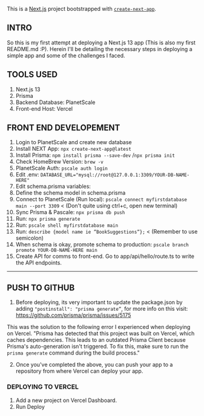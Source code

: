 This is a [Next.js](https://nextjs.org/) project bootstrapped with [`create-next-app`](https://github.com/vercel/next.js/tree/canary/packages/create-next-app).

## INTRO

So this is my first attempt at deploying a Next.js 13 app (This is also my first README.md :P). Herein I'll be detailing the necessary steps in deploying a simple app and some of the challenges I faced.

## TOOLS USED
  1) Next.js 13
  2) Prisma
  3) Backend Database: PlanetScale
  3) Front-end Host: Vercel

## FRONT END DEVELOPEMENT

1) Login to PlanetScale and create new database
2) Install NEXT App: `npx create-next-app@latest`
3) Install Prisma: `npm install prisma --save-dev` /`npx prisma init`
4) Check HomeBrew Version: `brew -v`
5) PlanetScale Auth: `pscale auth login`
6) Edit .env: `DATABASE_URL="mysql://root@127.0.0.1:3309/YOUR-DB-NAME-HERE"`
7) Edit schema.prisma variables:  
8) Define the schema model in schema.prisma
9) Connect to PlanetScale (Run local): `pscale connect myfirstdatabase main --port 3309` < (Don't quite using ctrl+c, open new terminal)
10) Sync Prisma & Pascale: `npx prisma db push`
11) Run: `npx prisma generate`
12) Run: `pscale shell myfirstdatabase main`
13) Run: `describe {model name ie ”BookSuggestions”};` < (Remember to use semicolon)
14) When schema is okay, promote schema to production: `pscale branch promote YOUR-DB-NAME-HERE main`
15) Create API for comms to front-end. Go to app/api/hello/route.ts to write the API endpoints.

---
## PUSH TO GITHUB

  1)  Before deploying, its very important to update the package.json by adding `"postinstall": "prisma generate”`, for more info on       this visit: https://github.com/prisma/prisma/issues/5175

This was the solution to the following error I experienced when deploying on Vercel. "Prisma has detected that this project was built on Vercel, which caches dependencies. This leads to an outdated Prisma Client because Prisma's auto-generation isn't triggered. To fix this, make sure to run the `prisma generate` command during the build process."

  2)  Once you've completed the above, you can push your app to a repository from where Vercel can deploy your app.

### DEPLOYING TO VERCEL

1. Add a new project on Vercel Dashboard.
2. Run Deploy
